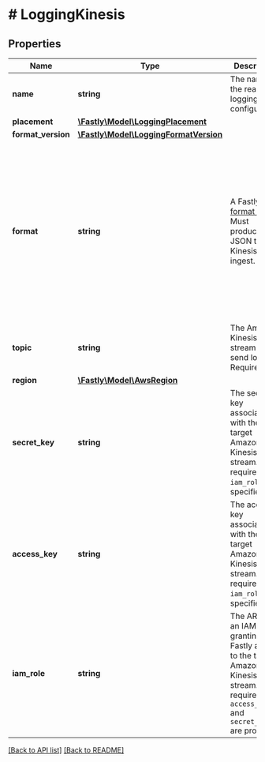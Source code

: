 # # LoggingKinesis

## Properties

Name | Type | Description | Notes
------------ | ------------- | ------------- | -------------
**name** | **string** | The name for the real-time logging configuration. | [optional] 
**placement** | [**\Fastly\Model\LoggingPlacement**](LoggingPlacement.md) |  | [optional] 
**format_version** | [**\Fastly\Model\LoggingFormatVersion**](LoggingFormatVersion.md) |  | [optional] 
**format** | **string** | A Fastly [log format string](https://docs.fastly.com/en/guides/custom-log-formats). Must produce valid JSON that Kinesis can ingest. | [optional]  [defaults to '{"timestamp":"%{begin:%Y-%m-%dT%H:%M:%S}t","time_elapsed":"%{time.elapsed.usec}V","is_tls":"%{if(req.is_ssl, \"true\", \"false\")}V","client_ip":"%{req.http.Fastly-Client-IP}V","geo_city":"%{client.geo.city}V","geo_country_code":"%{client.geo.country_code}V","request":"%{req.request}V","host":"%{req.http.Fastly-Orig-Host}V","url":"%{json.escape(req.url)}V","request_referer":"%{json.escape(req.http.Referer)}V","request_user_agent":"%{json.escape(req.http.User-Agent)}V","request_accept_language":"%{json.escape(req.http.Accept-Language)}V","request_accept_charset":"%{json.escape(req.http.Accept-Charset)}V","cache_status":"%{regsub(fastly_info.state, \"^(HIT-(SYNTH)|(HITPASS|HIT|MISS|PASS|ERROR|PIPE)).*\", \"\\2\\3\") }V"}']
**topic** | **string** | The Amazon Kinesis stream to send logs to. Required. | [optional] 
**region** | [**\Fastly\Model\AwsRegion**](AwsRegion.md) |  | [optional] 
**secret_key** | **string** | The secret key associated with the target Amazon Kinesis stream. Not required if `iam_role` is specified. | [optional] 
**access_key** | **string** | The access key associated with the target Amazon Kinesis stream. Not required if `iam_role` is specified. | [optional] 
**iam_role** | **string** | The ARN for an IAM role granting Fastly access to the target Amazon Kinesis stream. Not required if `access_key` and `secret_key` are provided. | [optional] 


[[Back to API list]](../../README.md#endpoints) [[Back to README]](../../README.md)

